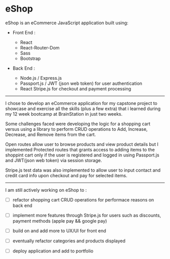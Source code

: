# eShop

eShop is an eCommerce JavaScript application built using:

 * Front End :
    * React
    * React-Router-Dom
    * Sass
    * Bootstrap

 * Back End : 
    * Node.js / Express.js
    * Passport.js / JWT (json web token) for user authentication
    * React Stripe.js for checkout and payment processing
    
<hr/>

I chose to develop an eCommerce application for my capstone project to showcase and exercise all the skills 
(plus a few extra) that i learned during my 12 week bootcamp at BrainStation in just two weeks.

Some challenges faced were developing the logic for a shopping cart versus using a library to perform CRUD operations
to Add, Increase, Decrease, and Remove items from the cart.

Open routes allow user to browse products and view product details but I implemented Protected routes that grants access to adding items 
to the shoppint cart only if the user is registered and logged in using Passport.js and JWT(json web token) via session storage.

Stripe.js test data was also implemented to allow user to input contact and credit card info upon checkout and pay for selected items.

<hr/>

I am still actively working on eShop to :
  - [ ] refactor shopping cart CRUD operations for performace reasons on back end
  - [ ] implement more features through Stripe.js for users such as discounts, payment methods (apple pay && google pay)
  - [ ] build on and add more to UX/UI for front end
  - [ ] eventually refactor categories and products displayed
  - [ ] deploy application and add to portfolio

